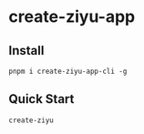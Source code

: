 # create-ziyu-app

## Install

```
pnpm i create-ziyu-app-cli -g
```

## Quick Start

```shell
create-ziyu
```
